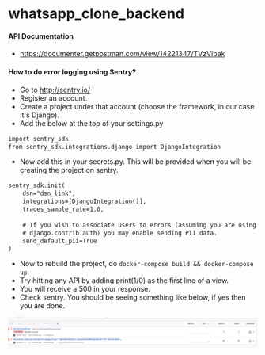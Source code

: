 # whatsapp_clone_backend

#### API Documentation
- https://documenter.getpostman.com/view/14221347/TVzVibak

#### How to do error logging using Sentry?
- Go to http://sentry.io/
- Register an account.
- Create a project under that account (choose the framework, in our case it's Django).
- Add the below at the top of your settings.py
```
import sentry_sdk
from sentry_sdk.integrations.django import DjangoIntegration
```
- Now add this in your secrets.py. This will be provided when you will be creating the project on sentry.
```
sentry_sdk.init(
    dsn="dsn_link",
    integrations=[DjangoIntegration()],
    traces_sample_rate=1.0,

    # If you wish to associate users to errors (assuming you are using
    # django.contrib.auth) you may enable sending PII data.
    send_default_pii=True
)
```
- Now to rebuild the project, do `docker-compose build && docker-compose up`.
- Try hitting any API by adding print(1/0) as the first line of a view.
- You will receive a 500 in your response.
- Check sentry. You should be seeing something like below, if yes then you are done.

![alt text](https://raw.githubusercontent.com/cosmos-sajal/whatsapp_clone_backend/master/reference_images/sentry.png)
